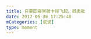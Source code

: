 ```yaml
---
title: 只要回寝室就卡得飞起，妈卖批
date: 2017-05-30 17:25:48
mCategories: [说说]
type: moment
---
```


<div id="pics-20170530172548"></div>

<script src="/lib/moment/pics.js"></script>
<script>
var data = [
    {"link": "2017-05-30_000000.jpeg", "type": "shuoshuo"}
];
picsRender(data, "pics-20170530172548");
</script>
